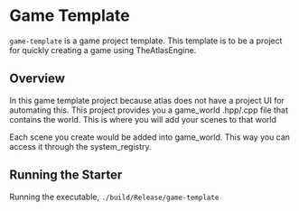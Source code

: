 # Game Template

`game-template` is a game project template. This template is to be a project for quickly creating a game using TheAtlasEngine.

## Overview

In this game template project because atlas does not have a project UI for automating this. This project provides you a game_world .hpp/.cpp file that contains the world. This is where you will add your scenes to that world

Each scene you create would be added into game_world. This way you can access it through the system_registry.

## Running the Starter

Running the executable, `./build/Release/game-template`

